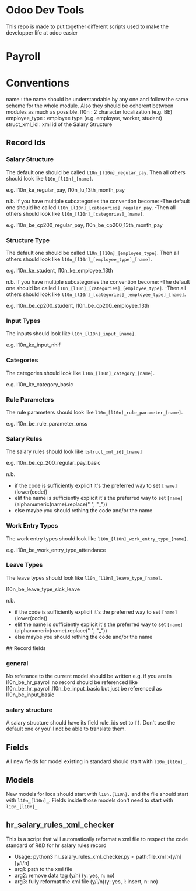 # Odoo Dev Tools

This repo is made to put together different scripts used to make the developper life at odoo easier

# Payroll
# Conventions
name : the name should be understandable by any one and follow the same scheme for the whole module. Also they should be coherent between modules as much as possible.
l10n : 2 character localization (e.g. BE)
employee_type : employee type (e.g. employee, worker, student)
struct_xml_id : xml id of the Salary Structure
## Record Ids
### Salary Structure
The default one should be called `l10n_[l10n]_regular_pay`.
Then all others should look like `l10n_[l10n]_[name]`.

e.g. l10n_ke_regular_pay, l10n_lu_13th_month_pay

n.b.
if you have multiple subcategories the convention become:
-The default one should be called `l10n_[l10n]_[categories]_regular_pay`.
-Then all others should look like `l10n_[l10n]_[categories]_[name]`.

e.g. l10n_be_cp200_regular_pay, l10n_be_cp200_13th_month_pay

### Structure Type
The default one should be called `l10n_[l10n]_[employee_type]`.
Then all others should look like `l10n_[l10n]_[employee_type]_[name]`.

e.g. l10n_ke_student, l10n_ke_employee_13th

n.b.
if you have multiple subcategories the convention become:
-The default one should be called `l10n_[l10n]_[categories]_[employee_type]`.
-Then all others should look like `l10n_[l10n]_[categories]_[employee_type]_[name]`.

e.g. l10n_be_cp200_student, l10n_be_cp200_employee_13th

### Input Types
The inputs should look like `l10n_[l10n]_input_[name]`.

e.g. l10n_ke_input_nhif

### Categories
The categories should look like `l10n_[l10n]_category_[name]`.

e.g. l10n_ke_category_basic

### Rule Parameters
The rule parameters should look like `l10n_[l10n]_rule_parameter_[name]`.

e.g. l10n_be_rule_parameter_onss

### Salary Rules
The salary rules should look like `[struct_xml_id]_[name]`

e.g. l10n_be_cp_200_regular_pay_basic

n.b.
- if the code is sufficiently explicit it's the preferred way to set `[name]` (lower(code))
- elif the name is sufficiently explicit it's the preferred way to set `[name]` (alphanumeric(name).replace(" ", "_"))
- else maybe you should rething the code and/or the name

### Work Entry Types
The work entry types should look like `l10n_[l10n]_work_entry_type_[name]`.

e.g. l10n_be_work_entry_type_attendance

### Leave Types
The leave types should look like `l10n_[l10n]_leave_type_[name]`.

l10n_be_leave_type_sick_leave

n.b.
- if the code is sufficiently explicit it's the preferred way to set `[name]` (lower(code))
- elif the name is sufficiently explicit it's the preferred way to set `[name]` (alphanumeric(name).replace(" ", "_"))
- else maybe you should rething the code and/or the name

## Record fields
### general
No referance to the current model should be written e.g. if you are in l10n_be_hr_payroll no record should be referenced like l10n_be_hr_payroll.l10n_be_input_basic but just be referenced as l10n_be_input_basic

### salary structure
A salary structure should have its field rule_ids set to `[]`. Don't use the default one or you'll not be able to translate them.

## Fields
All new fields for model existing in standard should start with `l10n_[l10n]_`.

## Models
New models for loca should start with `l10n.[l10n].` and the file should start with `l10n_[l10n]_`.
Fields inside those models don't need to start with `l10n_[l10n]_`.

## hr_salary_rules_xml_checker

This is a script that will automatically reformat a xml file to respect the code standard of R&D for hr salary rules record


- Usage: python3 hr_salary_rules_xml_checker.py < path:file.xml >[y/n][y/i/n]
- arg1: path to the xml file
- arg2: remove data tag  (y/n) (y: yes, n: no)
- arg3: fully reformat the xml file (y/i/n)(y: yes, i: insert, n: no) 
